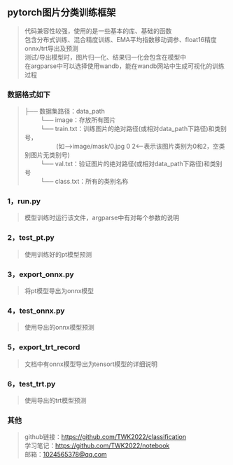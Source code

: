 ## pytorch图片分类训练框架
>代码兼容性较强，使用的是一些基本的库、基础的函数  
>包含分布式训练、混合精度训练、EMA平均指数移动调参、float16精度onnx/trt导出及预测   
>测试/导出模型时，图片归一化、结果归一化会包含在模型中  
>在argparse中可以选择使用wandb，能在wandb网站中生成可视化的训练过程
### 数据格式如下  
>├── 数据集路径：data_path  
>&emsp; &emsp; └── image：存放所有图片  
>&emsp; &emsp; └── train.txt：训练图片的绝对路径(或相对data_path下路径)和类别号，  
>&emsp; &emsp; &emsp; &emsp; (如-->image/mask/0.jpg 0 2<--表示该图片类别为0和2，空类别图片无类别号)  
>&emsp; &emsp; └── val.txt：验证图片的绝对路径(或相对data_path下路径)和类别号  
>&emsp; &emsp; └── class.txt：所有的类别名称  
### 1，run.py
>模型训练时运行该文件，argparse中有对每个参数的说明
### 2，test_pt.py
>使用训练好的pt模型预测
### 3，export_onnx.py
>将pt模型导出为onnx模型
### 4，test_onnx.py
>使用导出的onnx模型预测
### 5，export_trt_record
>文档中有onnx模型导出为tensort模型的详细说明
### 6，test_trt.py
>使用导出的trt模型预测
### 其他
>github链接：https://github.com/TWK2022/classification  
>学习笔记：https://github.com/TWK2022/notebook  
>邮箱：1024565378@qq.com